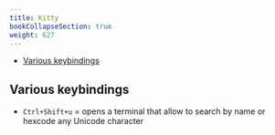 ```yaml
---
title: Kitty
bookCollapseSection: true
weight: 627
---
```


<!-- vim-markdown-toc GFM -->

* [Various keybindings](#various-keybindings)

<!-- vim-markdown-toc -->

## Various keybindings

* `Ctrl+Shift+u` = opens a terminal that allow to search by name or hexcode any Unicode character
